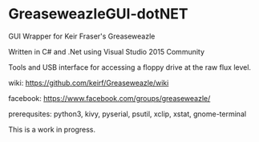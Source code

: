 # GreaseweazleGUI-dotNET

GUI Wrapper for Keir Fraser's Greaseweazle

Written in C# and .Net using Visual Studio 2015 Community

Tools and USB interface for accessing a floppy drive at the raw flux level.

wiki: https://github.com/keirf/Greaseweazle/wiki

facebook: https://www.facebook.com/groups/greaseweazle/

prerequsites: python3, kivy, pyserial, psutil, xclip, xstat, gnome-terminal

This is a work in progress.